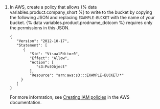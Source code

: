 1. In AWS, create a policy that allows {% data variables.product.company_short %} to write to the bucket by copying the following JSON and replacing `EXAMPLE-BUCKET` with the name of your bucket. {% data variables.product.prodname_dotcom %} requires only the permissions in this JSON.

   ``` <!-- markdownlint-disable-line fenced-code-language -->
   {
      "Version": "2012-10-17",
      "Statement": [
         {
            "Sid": "VisualEditor0",
            "Effect": "Allow",
            "Action": [
               "s3:PutObject"
            ],
            "Resource": "arn:aws:s3:::EXAMPLE-BUCKET/*"
        }
      ]
   }
   ```

   For more information, see [Creating IAM policies](https://docs.aws.amazon.com/IAM/latest/UserGuide/access_policies_create.html) in the AWS documentation.
